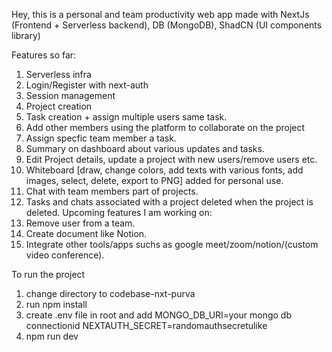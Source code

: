 Hey, this is a personal and team productivity web app made with NextJs (Frontend + Serverless backend), DB (MongoDB), ShadCN (UI components library)

Features so far:
1. Serverless infra
2. Login/Register with next-auth
3. Session management
4. Project creation
5. Task creation + assign multiple users same task.
6. Add other members using the platform to collaborate on the project
7. Assign specfic team member a task.
8. Summary on dashboard about various updates and tasks.
9. Edit Project details, update a project with new users/remove users etc.
10. Whiteboard [draw, change colors, add texts with various fonts, add images, select, delete, export to PNG] added for personal use.
11. Chat with team members part of projects.
12. Tasks and chats associated with a project deleted when the project is deleted.
Upcoming features I am working on: 
1. Remove user from a team.
2. Create document like Notion.
3. Integrate other tools/apps suchs as google meet/zoom/notion/(custom video conference).
   



To run the project
1. change directory to codebase-nxt-purva
2. run npm install
3. create .env file in root and add
MONGO_DB_URI=your mongo db connectionid
NEXTAUTH_SECRET=randomauthsecretulike
4. npm run dev
 

